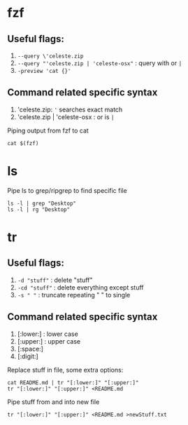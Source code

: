 # fzf

## Useful flags:
1. `--query \'celeste.zip `
2. `--query "'celeste.zip | 'celeste-osx"` : query with or `|`
3. `-preview 'cat {}'`

## Command related specific syntax
1. 'celeste.zip: `'` searches exact match
2. 'celeste.zip | 'celeste-osx : or is `|`

Piping output from fzf to cat

    cat $(fzf)

# ls

Pipe ls to grep/ripgrep to find specific file

    ls -l | grep "Desktop"
    ls -l | rg "Desktop"

# tr

## Useful flags:
1. `-d "stuff"` : delete "stuff"
2. `-cd "stuff"` : delete everything except stuff
3. `-s " "` : truncate repeating " " to single

## Command related specific syntax
1. [:lower:] : lower case
2. [:upper:] : upper case
3. [:space:]
4. [:digit:]


Replace stuff in file, some extra options:

    cat README.md | tr "[:lower:]" "[:upper:]"
    tr "[:lower:]" "[:upper:]" <README.md

Pipe stuff from and into new file

    tr "[:lower:]" "[:upper:]" <README.md >newStuff.txt
